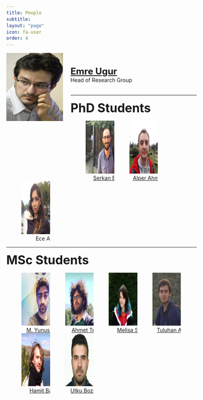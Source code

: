 ```yaml
---
title: People
subtitle:
layout: "page"
icon: fa-user
order: 4
---
```


<style>
.column {
  float: left;
  width: 15%;
  padding-left: 40px;
}

/* Clear floats after image containers */
.row::after {
  content: "";
  clear: both;
  display: table;
}

</style>

<p>
<img src="assets/images/emre.jpg" alt="Emre" title="Emre Ugur" height="180" width="150" align="left" style="padding-right: 20px; padding left: 20px;">  
<br><br>
<strong><font size="5"><a href="https://www.cmpe.boun.edu.tr/~emre/index.html">Emre Ugur</a></font></strong>
<br>
Head of Research Group
<br><br>
<hr>

<strong><font size="6">PhD Students</font></strong>
<br>

<div class="row">
  <div class="column">
    <a href="https://serkanbugur.github.io/">
  <img src='assets/images/serkan.png' style='width: 140px;  height: 140px;'>
  <div style='width: 130px; text-align: center;'>Serkan Bugur</div>
</a>
  </div>
  <div class="column">
    <a href="https://scholar.google.com.tr/citations?user=B23iqYwAAAAJ&hl=en">
  <img src='assets/images/alper.jpeg' style='width: 140px; height: 140px;'>
  <div style='width: 130px; text-align: center;'>Alper Ahmetoglu</div>
</a>
  </div>
  <div class="column">
    <a>
  <img src='assets/images/ece.jpeg' style='width: 140px; height: 140px;'>
  <div style='width: 130px; text-align: center;'>Ece Ada</div>
</a>
  </div>
</div>

<hr>

<strong><font size="6">MSc Students</font></strong>
<br>


<div class="row">
  <div class="column">
    <a href="https://scholar.google.com/citations?user=H8NkqvQAAAAJ&hl=tr">
  <img src='assets/images/yunus.jpeg' style='width: 140px;  height: 140px;'>
  <div style='width: 130px; text-align: center;'>M. Yunus Seker</div>
</a>
  </div>
  <div class="column">
    <a href="https://github.com/Fzaero">
  <img src='assets/images/ahmet.png' style='width: 140px; height: 140px;'>
  <div style='width: 130px; text-align: center;'>Ahmet Tekden</div>
</a>
  </div>
  <div class="column">
    <a href='https://melsener.github.io'>
  <img src='assets/images/melisa_sener.jpg' style='width: 140px; height: 140px;'>
  <div style='width: 130px; text-align: center;'>Melisa Sener</div>
</a>
  </div>
  <div class="column">
    <a href='https://www.instagram.com/metetuluhan/?hl=en'>
  <img src='assets/images/tuluhan.png' style='width: 140px; height: 140px;'>
  <div style='width: 130px; text-align: center;'>Tuluhan Akbulut</div>
</a>
  </div>
  <div class="column">
    <a href='https://github.com/Hbasgol'>
  <img src='assets/images/hamit.png' style='width: 140px; height: 140px;'>
  <div style='width: 130px; text-align: center;'>Hamit Basgol</div>
</a>
  </div>
  <div class="column">
    <a href='https://github.com/UtkuBozdogan'>
  <img src='assets/images/utku.jpeg' style='width: 140px; height: 140px;'>
  <div style='width: 130px; text-align: center;'>Utku Bozdogan</div>
</a>
  </div>
</div>

